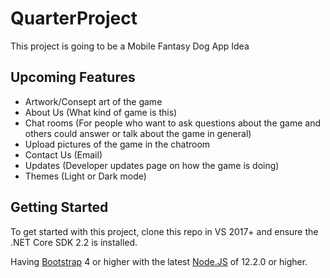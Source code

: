 # QuarterProject
This project is going to be a Mobile Fantasy Dog App Idea

## Upcoming Features
- Artwork/Consept art of the game
- About Us (What kind of game is this)
- Chat rooms (For people who want to ask questions about the game and others could answer or talk about the game in general)
- Upload pictures of the game in the chatroom
- Contact Us (Email)
- Updates (Developer updates page on how the game is doing)
- Themes (Light or Dark mode)

## Getting Started
To get started with this project, clone this repo in VS 2017+ and ensure the .NET Core SDK 2.2 is installed.

Having [Bootstrap](https://getbootstrap.com/) 4 or higher with the latest [Node.JS](https://nodejs.org/en/) of 12.2.0 or higher.
